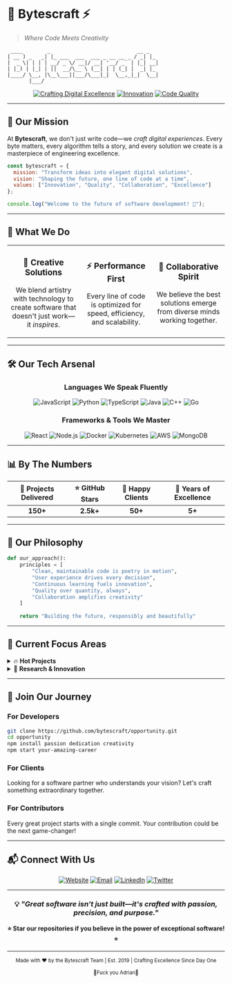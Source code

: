 # 🚀 **Bytescraft** ⚡
> *Where Code Meets Creativity*

```
 ____        _                            __ _   
| __ ) _   _| |_ ___  ___  ___ _ __ __ _ / _| |_ 
|  _ \| | | | __/ _ \/ __|/ __| '__/ _` | |_| __|
| |_) | |_| | ||  __/\__ \ (__| | | (_| |  _| |_ 
|____/ \__, |\__\___||___/\___|_|  \__,_|_|  \__|
       |___/                                     
```

<div align="center">
  
[![Crafting Digital Excellence](https://img.shields.io/badge/Crafting-Digital%20Excellence-blueviolet?style=for-the-badge)](https://github.com/bytescraft)
[![Innovation](https://img.shields.io/badge/Innovation-∞-ff6b6b?style=for-the-badge)](https://github.com/bytescraft)
[![Code Quality](https://img.shields.io/badge/Code%20Quality-Premium-4ecdc4?style=for-the-badge)](https://github.com/bytescraft)

</div>

---

## 🎯 **Our Mission**

At **Bytescraft**, we don't just write code—we *craft digital experiences*. Every byte matters, every algorithm tells a story, and every solution we create is a masterpiece of engineering excellence.

```javascript
const bytescraft = {
  mission: "Transform ideas into elegant digital solutions",
  vision: "Shaping the future, one line of code at a time",
  values: ["Innovation", "Quality", "Collaboration", "Excellence"]
};

console.log("Welcome to the future of software development! 🌟");
```

---

## 🌟 **What We Do**

<table>
<tr>
<td width="33%" align="center">

### 🎨 **Creative Solutions**
We blend artistry with technology to create software that doesn't just work—it *inspires*.

</td>
<td width="33%" align="center">

### ⚡ **Performance First**
Every line of code is optimized for speed, efficiency, and scalability.

</td>
<td width="33%" align="center">

### 🤝 **Collaborative Spirit**
We believe the best solutions emerge from diverse minds working together.

</td>
</tr>
</table>

---

## 🛠️ **Our Tech Arsenal**

<div align="center">

### **Languages We Speak Fluently**
![JavaScript](https://img.shields.io/badge/JavaScript-F7DF1E?style=flat-square&logo=javascript&logoColor=black)
![Python](https://img.shields.io/badge/Python-3776AB?style=flat-square&logo=python&logoColor=white)
![TypeScript](https://img.shields.io/badge/TypeScript-007ACC?style=flat-square&logo=typescript&logoColor=white)
![Java](https://img.shields.io/badge/Java-ED8B00?style=flat-square&logo=java&logoColor=white)
![C++](https://img.shields.io/badge/C++-00599C?style=flat-square&logo=c%2B%2B&logoColor=white)
![Go](https://img.shields.io/badge/Go-00ADD8?style=flat-square&logo=go&logoColor=white)

### **Frameworks & Tools We Master**
![React](https://img.shields.io/badge/React-20232A?style=flat-square&logo=react&logoColor=61DAFB)
![Node.js](https://img.shields.io/badge/Node.js-43853D?style=flat-square&logo=node.js&logoColor=white)
![Docker](https://img.shields.io/badge/Docker-2496ED?style=flat-square&logo=docker&logoColor=white)
![Kubernetes](https://img.shields.io/badge/Kubernetes-326ce5?style=flat-square&logo=kubernetes&logoColor=white)
![AWS](https://img.shields.io/badge/AWS-232F3E?style=flat-square&logo=amazon-aws&logoColor=white)
![MongoDB](https://img.shields.io/badge/MongoDB-4EA94B?style=flat-square&logo=mongodb&logoColor=white)

</div>

---

## 📊 **By The Numbers**

<div align="center">

| 🎯 Projects Delivered | ⭐ GitHub Stars | 🤝 Happy Clients | 🚀 Years of Excellence |
|:---------------------:|:---------------:|:-----------------:|:----------------------:|
| **150+** | **2.5k+** | **50+** | **5+** |

</div>

---

## 🎨 **Our Philosophy**

```python
def our_approach():
    principles = [
        "Clean, maintainable code is poetry in motion",
        "User experience drives every decision",
        "Continuous learning fuels innovation",
        "Quality over quantity, always",
        "Collaboration amplifies creativity"
    ]
    
    return "Building the future, responsibly and beautifully"
```

---

## 🌈 **Current Focus Areas**

<details>
<summary>🔥 <strong>Hot Projects</strong></summary>

- **AI-Powered Development Tools** - Making developers 10x more productive
- **Cloud-Native Applications** - Scalable solutions for the modern web
- **Developer Experience Platforms** - Because great tools create great software
- **Open Source Contributions** - Giving back to the community that raised us

</details>

<details>
<summary>🔬 <strong>Research & Innovation</strong></summary>

- Machine Learning integration in everyday applications
- Quantum computing preparation and research
- Sustainable software development practices
- Next-generation user interface paradigms

</details>

---

## 🤝 **Join Our Journey**

### **For Developers**
```bash
git clone https://github.com/bytescraft/opportunity.git
cd opportunity
npm install passion dedication creativity
npm start your-amazing-career
```

### **For Clients**
Looking for a software partner who understands your vision? Let's craft something extraordinary together.

### **For Contributors**
Every great project starts with a single commit. Your contribution could be the next game-changer!

---

## 📬 **Connect With Us**

<div align="center">

[![Website](https://img.shields.io/badge/🌐-Website-blue?style=for-the-badge)]([https://www.pornhub.com/])
[![Email](https://img.shields.io/badge/📧-hello@bytescraft.dev-red?style=for-the-badge)](mailto:hello@bytescraft.dev)
[![LinkedIn](https://img.shields.io/badge/LinkedIn-0077B5?style=for-the-badge&logo=linkedin&logoColor=white)](https://linkedin.com/company/bytescraft)
[![Twitter](https://img.shields.io/badge/Twitter-1DA1F2?style=for-the-badge&logo=twitter&logoColor=white)](https://twitter.com/bytescraft)

</div>

---

<div align="center">

### 💡 *"Great software isn't just built—it's crafted with passion, precision, and purpose."*

**⭐ Star our repositories if you believe in the power of exceptional software! ⭐**

---

<sub>Made with ❤️ by the Bytescraft Team | Est. 2019 | Crafting Excellence Since Day One</sub>

<sub>🖕Fuck you Adrian🖕</sub>

</div>
